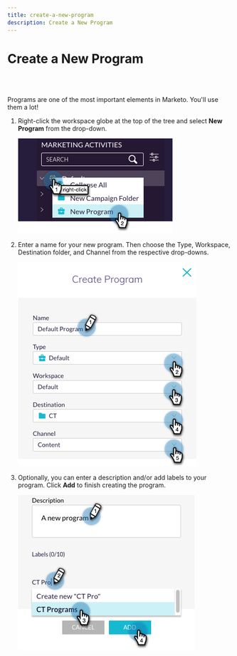 ```yaml
---
title: create-a-new-program
description: Create a New Program
---
```


# Create a New Program

<br>&nbsp;

Programs are one of the most important elements in Marketo. You'll use them a lot!

1. Right-click the workspace globe at the top of the tree and select **New Program** from the drop-down.

   ![Image One](/help/sky/assets/programs/create-a-new-program/create-a-new-program-1.png)

1. Enter a name for your new program. Then choose the Type, Workspace, Destination folder, and Channel from the respective drop-downs.

   ![Image Two](/help/sky/assets/programs/create-a-new-program/create-a-new-program-2.png)

1. Optionally, you can enter a description and/or add labels to your program. Click **Add** to finish creating the program.

   ![Image Three](/help/sky/assets/programs/create-a-new-program/create-a-new-program-3.png)
